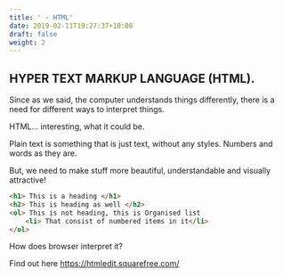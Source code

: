 ```yaml
---
title: ' - HTML'
date: 2019-02-11T19:27:37+10:00
draft: false
weight: 2
---
```

## HYPER TEXT MARKUP LANGUAGE (HTML).

Since as we said, the computer understands things differently, there is a need for different ways to interpret things.

HTML... interesting, what it could be.

Plain text is something that is just text, without any styles. Numbers and words as they are.

But, we need to make stuff more beautiful, understandable and visually attractive!

```html
<h1> This is a heading </h1>
<h2> This is heading as well </h2>
<ol> This is not heading, this is Organised list
	<li> That consist of numbered items in it</li>
</ol>
```

How does browser interpret it?

Find out  here https://htmledit.squarefree.com/
